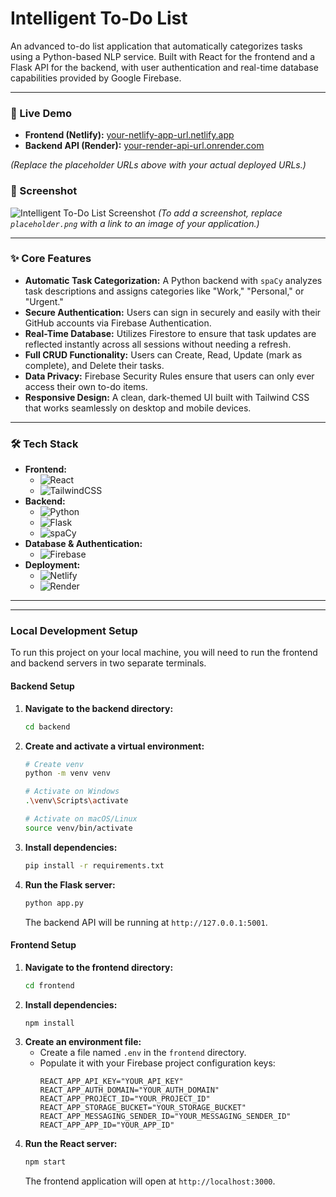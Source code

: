 # Intelligent To-Do List

An advanced to-do list application that automatically categorizes tasks using a Python-based NLP service. Built with React for the frontend and a Flask API for the backend, with user authentication and real-time database capabilities provided by Google Firebase.

---

### 🚀 Live Demo

* **Frontend (Netlify):** [your-netlify-app-url.netlify.app](https://your-netlify-app-url.netlify.app)
* **Backend API (Render):** [your-render-api-url.onrender.com](https://your-render-api-url.onrender.com)

*(Replace the placeholder URLs above with your actual deployed URLs.)*

### 📸 Screenshot

![Intelligent To-Do List Screenshot](placeholder.png)
*(To add a screenshot, replace `placeholder.png` with a link to an image of your application.)*

---

### ✨ Core Features

* **Automatic Task Categorization:** A Python backend with `spaCy` analyzes task descriptions and assigns categories like "Work," "Personal," or "Urgent."
* **Secure Authentication:** Users can sign in securely and easily with their GitHub accounts via Firebase Authentication.
* **Real-Time Database:** Utilizes Firestore to ensure that task updates are reflected instantly across all sessions without needing a refresh.
* **Full CRUD Functionality:** Users can Create, Read, Update (mark as complete), and Delete their tasks.
* **Data Privacy:** Firebase Security Rules ensure that users can only ever access their own to-do items.
* **Responsive Design:** A clean, dark-themed UI built with Tailwind CSS that works seamlessly on desktop and mobile devices.

---

### 🛠️ Tech Stack

* **Frontend:**
    * ![React](https://img.shields.io/badge/React-20232A?style=for-the-badge&logo=react&logoColor=61DAFB)
    * ![TailwindCSS](https://img.shields.io/badge/Tailwind_CSS-38B2AC?style=for-the-badge&logo=tailwind-css&logoColor=white)
* **Backend:**
    * ![Python](https://img.shields.io/badge/Python-3776AB?style=for-the-badge&logo=python&logoColor=white)
    * ![Flask](https://img.shields.io/badge/Flask-000000?style=for-the-badge&logo=flask&logoColor=white)
    * ![spaCy](https://img.shields.io/badge/spaCy-09A3D5?style=for-the-badge&logo=spacy&logoColor=white)
* **Database & Authentication:**
    * ![Firebase](https://img.shields.io/badge/Firebase-FFCA28?style=for-the-badge&logo=firebase&logoColor=black)
* **Deployment:**
    * ![Netlify](https://img.shields.io/badge/Netlify-00C7B7?style=for-the-badge&logo=netlify&logoColor=white)
    * ![Render](https://img.shields.io/badge/Render-46E3B7?style=for-the-badge&logo=render&logoColor=white)

---

---

### Local Development Setup

To run this project on your local machine, you will need to run the frontend and backend servers in two separate terminals.

#### Backend Setup

1.  **Navigate to the backend directory:**
    ```bash
    cd backend
    ```
2.  **Create and activate a virtual environment:**
    ```bash
    # Create venv
    python -m venv venv

    # Activate on Windows
    .\venv\Scripts\activate

    # Activate on macOS/Linux
    source venv/bin/activate
    ```
3.  **Install dependencies:**
    ```bash
    pip install -r requirements.txt
    ```
4.  **Run the Flask server:**
    ```bash
    python app.py
    ```
    The backend API will be running at `http://127.0.0.1:5001`.

#### Frontend Setup

1.  **Navigate to the frontend directory:**
    ```bash
    cd frontend
    ```
2.  **Install dependencies:**
    ```bash
    npm install
    ```
3.  **Create an environment file:**
    * Create a file named `.env` in the `frontend` directory.
    * Populate it with your Firebase project configuration keys:
        ```
        REACT_APP_API_KEY="YOUR_API_KEY"
        REACT_APP_AUTH_DOMAIN="YOUR_AUTH_DOMAIN"
        REACT_APP_PROJECT_ID="YOUR_PROJECT_ID"
        REACT_APP_STORAGE_BUCKET="YOUR_STORAGE_BUCKET"
        REACT_APP_MESSAGING_SENDER_ID="YOUR_MESSAGING_SENDER_ID"
        REACT_APP_APP_ID="YOUR_APP_ID"
        ```
4.  **Run the React server:**
    ```bash
    npm start
    ```
    The frontend application will open at `http://localhost:3000`.
